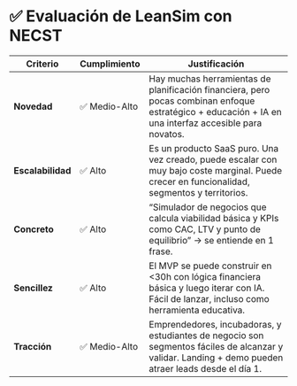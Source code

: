 # ✅ Evaluación de LeanSim con NECST

| Criterio          | Cumplimiento  | Justificación                                                                                                                                         |
| ----------------- | ------------- | ----------------------------------------------------------------------------------------------------------------------------------------------------- |
| **Novedad**       | ✅ Medio-Alto | Hay muchas herramientas de planificación financiera, pero pocas combinan enfoque estratégico + educación + IA en una interfaz accesible para novatos. |
| **Escalabilidad** | ✅ Alto       | Es un producto SaaS puro. Una vez creado, puede escalar con muy bajo coste marginal. Puede crecer en funcionalidad, segmentos y territorios.          |
| **Concreto**      | ✅ Alto       | “Simulador de negocios que calcula viabilidad básica y KPIs como CAC, LTV y punto de equilibrio” → se entiende en 1 frase.                            |
| **Sencillez**     | ✅ Alto       | El MVP se puede construir en <30h con lógica financiera básica y luego iterar con IA. Fácil de lanzar, incluso como herramienta educativa.            |
| **Tracción**      | ✅ Medio-Alto | Emprendedores, incubadoras, y estudiantes de negocio son segmentos fáciles de alcanzar y validar. Landing + demo pueden atraer leads desde el día 1.  |
